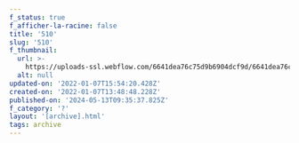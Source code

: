 ```yaml
---
f_status: true
f_afficher-la-racine: false
title: '510'
slug: '510'
f_thumbnail:
  url: >-
    https://uploads-ssl.webflow.com/6641dea76c75d9b6904dcf9d/6641dea76c75d9b6904dd379_510.jpg
  alt: null
updated-on: '2022-01-07T15:54:20.428Z'
created-on: '2022-01-07T13:48:48.228Z'
published-on: '2024-05-13T09:35:37.825Z'
f_category: '?'
layout: '[archive].html'
tags: archive
---
```



